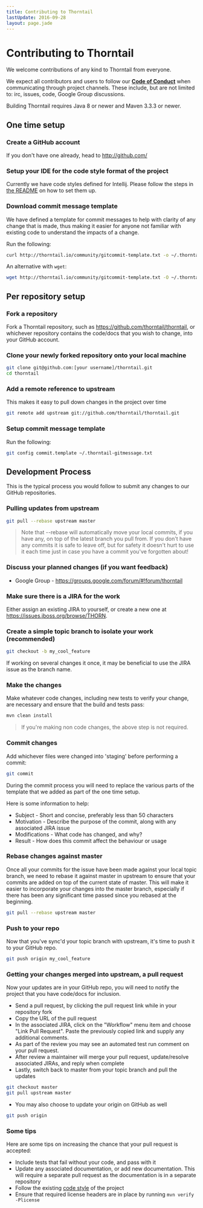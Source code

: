 ```yaml
---
title: Contributing to Thorntail
lastUpdate: 2016-09-28
layout: page.jade
---
```


# Contributing to Thorntail

We welcome contributions of any kind to Thorntail from everyone.

We expect all contributors and users to follow our
**[Code of Conduct](/community/code-of-conduct)** when communicating through
project channels. These include, but are not limited to: irc, issues, code,
Google Group discussions.

Building Thorntail requires Java 8 or newer and Maven 3.3.3 or newer.

## One time setup

### Create a GitHub account

If you don't have one already, head to http://github.com/

### Setup your IDE for the code style format of the project

Currently we have code styles defined for Intellij. Please follow the steps in [the README](https://github.com/thorntail/thorntail-parent/blob/master/ide-configs/idea/README.md)
on how to set them up.

### Download commit message template

We have defined a template for commit messages to help with clarity of any
change that is made, thus making it easier for anyone not familiar with
existing code to understand the impacts of a change.

Run the following:
```bash
curl http://thorntail.io/community/gitcommit-template.txt -o ~/.thorntail-gitmessage.txt
```

An alternative with `wget`:
```bash
wget http://thorntail.io/community/gitcommit-template.txt -O ~/.thorntail-gitmessage.txt
```

## Per repository setup

### Fork a repository

Fork a Thorntail repository, such as https://github.com/thorntail/thorntail,
or whichever repository contains the code/docs that you wish to change, into
your GitHub account.

### Clone your newly forked repository onto your local machine

```bash
git clone git@github.com:[your username]/thorntail.git
cd thorntail
```

### Add a remote reference to upstream

This makes it easy to pull down changes in the project over time

```bash
git remote add upstream git://github.com/thorntail/thorntail.git
```

### Setup commit message template

Run the following:
```bash
git config commit.template ~/.thorntail-gitmessage.txt
```

## Development Process

This is the typical process you would follow to submit any changes to our
GitHub repositories.

### Pulling updates from upstream

```bash
git pull --rebase upstream master
```

> Note that --rebase will automatically move your local commits, if you have
> any, on top of the latest branch you pull from.
> If you don't have any commits it is safe to leave off, but for safety it
> doesn't hurt to use it each time just in case you have a commit you've
> forgotten about!

### Discuss your planned changes (if you want feedback)

 * Google Group - https://groups.google.com/forum/#!forum/thorntail

### Make sure there is a JIRA for the work

Either assign an existing JIRA to yourself, or create a new one at https://issues.jboss.org/browse/THORN.

### Create a simple topic branch to isolate your work (recommended)

```bash
git checkout -b my_cool_feature
```

If working on several changes it once, it may be beneficial to use the JIRA
issue as the branch name.

### Make the changes

Make whatever code changes, including new tests to verify your change, are
necessary and ensure that the build and tests pass:

```bash
mvn clean install
```

> If you're making non code changes, the above step is not required.

### Commit changes

Add whichever files were changed into 'staging' before performing a commit:

```bash
git commit
```

During the commit process you will need to replace the various parts of the
template that we added as part of the one time setup.

Here is some information to help:
 * Subject - Short and concise, preferably less than 50 characters
 * Motivation - Describe the purpose of the commit, along with any associated JIRA issue
 * Modifications - What code has changed, and why?
 * Result - How does this commit affect the behaviour or usage

### Rebase changes against master

Once all your commits for the issue have been made against your local topic
branch, we need to rebase it against master in upstream to ensure that your
commits are added on top of the current state of master.  This will make it
easier to incorporate your changes into the master branch, especially if there
has been any significant time passed since you rebased at the beginning.

```bash
git pull --rebase upstream master
```

### Push to your repo

Now that you've sync'd your topic branch with upstream, it's time to push it to your GitHub repo.

```bash
git push origin my_cool_feature
```

### Getting your changes merged into upstream, a pull request

Now your updates are in your GitHub repo, you will need to notify the project
that you have code/docs for inclusion.

 * Send a pull request, by clicking the pull request link while in your repository fork
 * Copy the URL of the pull request
 * In the associated JIRA, click on the "Workflow" menu item and choose
 "Link Pull Request".  Paste the previously copied link and supply any
 additional comments.
 * As part of the review you may see an automated test run comment on your pull request.
 * After review a maintainer will merge your pull request, update/resolve
 associated JIRAs, and reply when complete
 * Lastly, switch back to master from your topic branch and pull the updates

```bash
git checkout master
git pull upstream master
```

 * You may also choose to update your origin on GitHub as well

```bash
git push origin
```

### Some tips

Here are some tips on increasing the chance that your pull request is accepted:
 * Include tests that fail without your code, and pass with it
 * Update any associated documentation, or add new documentation. This will
 require a separate pull request as the documentation is in a separate repository
 * Follow the existing [code style](/community/code-style) of the project
 * Ensure that required license headers are in place by running `mvn verify -Plicense`
